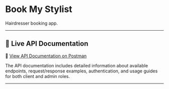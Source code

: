 # Book My Stylist

Hairdresser booking app.

---
## 🚀 Live API Documentation
📄 [View API Documentation on Postman](https://documenter.getpostman.com/view/9640984/2sB3Heu499)

The API documentation includes detailed information about available endpoints, request/response examples, authentication, and usage guides for both client and admin roles.

---
